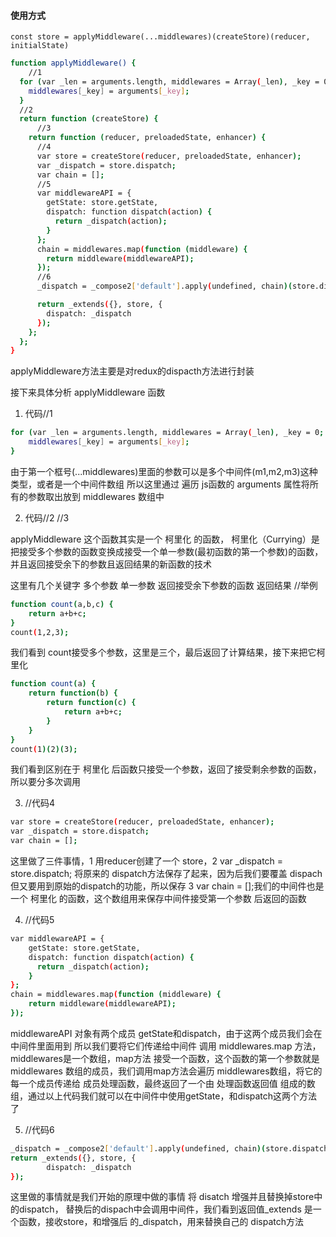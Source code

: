 #### 使用方式

`const store = applyMiddleware(...middlewares)(createStore)(reducer, initialState)`

	
```sh
function applyMiddleware() {
    //1
  for (var _len = arguments.length, middlewares = Array(_len), _key = 0; _key < _len; _key++) {
    middlewares[_key] = arguments[_key];
  }
  //2
  return function (createStore) {
      //3
    return function (reducer, preloadedState, enhancer) {
      //4
      var store = createStore(reducer, preloadedState, enhancer);
      var _dispatch = store.dispatch;
      var chain = [];
      //5
      var middlewareAPI = {
        getState: store.getState,
        dispatch: function dispatch(action) {
          return _dispatch(action);
        }
      };
      chain = middlewares.map(function (middleware) {
        return middleware(middlewareAPI);
      });
      //6
      _dispatch = _compose2['default'].apply(undefined, chain)(store.dispatch);

      return _extends({}, store, {
        dispatch: _dispatch
      });
    };
  };
}
```


applyMiddleware方法主要是对redux的dispacth方法进行封装

接下来具体分析 applyMiddleware 函数

1. 代码//1

```sh
for (var _len = arguments.length, middlewares = Array(_len), _key = 0; _key < _len; _key++) {
    middlewares[_key] = arguments[_key];
}
```
由于第一个框号(...middlewares)里面的参数可以是多个中间件(m1,m2,m3)这种类型，或者是一个中间件数组
所以这里通过 遍历 js函数的 arguments 属性将所有的参数取出放到 middlewares 数组中

2. 代码//2 //3

applyMiddleware 这个函数其实是一个 柯里化 的函数，
柯里化（Currying）是把接受多个参数的函数变换成接受一个单一参数(最初函数的第一个参数)的函数，
并且返回接受余下的参数且返回结果的新函数的技术

这里有几个关键字 多个参数 单一参数 返回接受余下参数的函数 返回结果
//举例

```sh
function count(a,b,c) {
    return a+b+c;
}
count(1,2,3);
```
我们看到 count接受多个参数，这里是三个，最后返回了计算结果，接下来把它柯里化

```sh
function count(a) {
    return function(b) {
        return function(c) {
            return a+b+c;
        }
    }
}
count(1)(2)(3);
```
我们看到区别在于 柯里化 后函数只接受一个参数，返回了接受剩余参数的函数，所以要分多次调用

3. //代码4

```sh
var store = createStore(reducer, preloadedState, enhancer);
var _dispatch = store.dispatch;
var chain = [];
```

这里做了三件事情，1 用reducer创建了一个 store，2 var _dispatch = store.dispatch; 将原来的
dispatch方法保存了起来，因为后我们要覆盖 dispach 但又要用到原始的dispatch的功能，所以保存
3 var chain = [];我们的中间件也是一个 柯里化 的函数，这个数组用来保存中间件接受第一个参数
后返回的函数

4. //代码5

```sh
var middlewareAPI = {
    getState: store.getState,
    dispatch: function dispatch(action) {
      return _dispatch(action);
    }
};
chain = middlewares.map(function (middleware) {
    return middleware(middlewareAPI);
});
```

middlewareAPI 对象有两个成员 getState和dispatch，由于这两个成员我们会在中间件里面用到
所以我们要将它们传递给中间件 调用 middlewares.map 方法，middlewares是一个数组，map方法
接受一个函数，这个函数的第一个参数就是 middlewares 数组的成员，我们调用map方法会遍历
middlewares数组，将它的每一个成员传递给 成员处理函数，最终返回了一个由 处理函数返回值
组成的数组，通过以上代码我们就可以在中间件中使用getState，和dispatch这两个方法了

5. //代码6

```sh
_dispatch = _compose2['default'].apply(undefined, chain)(store.dispatch);
return _extends({}, store, {
        dispatch: _dispatch
});
```

这里做的事情就是我们开始的原理中做的事情 将 disatch 增强并且替换掉store中的dispatch，
替换后的dispach中会调用中间件，我们看到返回值_extends 是一个函数，接收store，和增强后
的_dispatch，用来替换自己的 dispatch方法